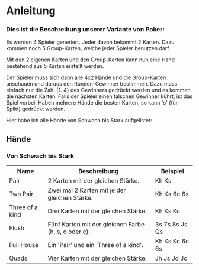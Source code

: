 <h1>Anleitung</h1>
<h3>Dies ist die Beschreibung unserer Variante von Poker:</h3

Es werden 4 Spieler generiert. Jeder davon bekommt 2 Karten. Dazu kommen noch 5 Group-Karten, welche jeder Spieler
benutzen darf.

Mit den 2 eigenen Karten und den Group-Karten kann nun eine Hand bestehend aus 5 Karten erstellt werden.

Der Spieler muss sich dann alle 4x2 Hände und die Group-Karten anschauen und daraus den Runden-Gewinner bestimmen. Dazu
muss einfach nur die Zahl {1..4} des Gewinners gedrückt werden und es kommen die nächsten Karten. Falls der Spieler einen
falschen Gewinner kührt, ist das Spiel vorbei. Haben mehrere Hände die besten Karten, so kann 's' (für Splitt) gedrückt
werden.

Hier habe ich alle Hände von Schwach bis Stark aufgelistet:

<h2>Hände</h2>
<h3>Von Schwach bis Stark</h3>
<table>
  <tr>
    <th>Name</th>
    <th>Beschreibung</th>
    <th>Beispiel</th>
  </tr>
  <tr>
    <td>Pair</td>
    <td>2 Karten mit der gleichen Stärke.</td>
    <td>Kh Ks</td>
  </tr>
  <tr>
    <td>Two Pair</td>
    <td>Zwei mal 2 Karten mit je der gleichen Stärke.</td>
    <td>Kh Ks 6c 6s</td>
  </tr>
  <tr>
    <td>Three of a kind</td>
    <td>Drei Karten mit der gleichen Stärke.</td>
    <td>Kh Ks Kc</td>
  </tr>
  <tr>
    <td>Flush</td>
    <td>Fünf Karten mit der gleichen Farbe (h, s, d oder c).</td>
    <td>3s 7s 8s Js Qs</td>
  </tr>
  <tr>
    <td>Full House</td>
    <td>Ein 'Pair' und ein 'Three of a kind'.</td>
    <td>Kh Ks Kc 6c 6s</td>
  </tr>
  <tr>
    <td>Quads</td>
    <td>Vier Karten mit der gleichen Stärke.</td>
    <td>Jh Js Jd Jc</td>
  </tr>
</table>
